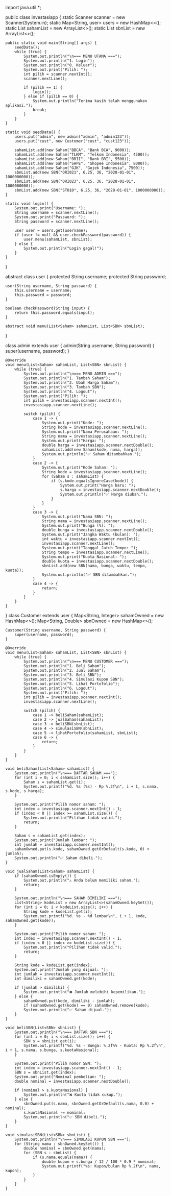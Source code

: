 import java.util.*;

public class investasiapp {
    static Scanner scanner = new Scanner(System.in);
    static Map<String, user> users = new HashMap<>();
    static List<Saham> sahamList = new ArrayList<>();
    static List<SBN> sbnList = new ArrayList<>();

    public static void main(String[] args) {
        seedData();
        while (true) {
            System.out.println("\n=== MENU UTAMA ===");
            System.out.println("1. Login");
            System.out.println("0. Keluar");
            System.out.print("Pilih: ");
            int pilih = scanner.nextInt();
            scanner.nextLine();

            if (pilih == 1) {
                login();
            } else if (pilih == 0) {
                System.out.println("Terima kasih telah menggunakan aplikasi.");
                break;
            }
        }
    }

    static void seedData() {
        users.put("admin", new admin("admin", "admin123"));
        users.put("cust", new Customer("cust", "cust123"));

        sahamList.add(new Saham("BBCA", "Bank BCA", 9000));
        sahamList.add(new Saham("TLKM", "Telkom Indonesia", 4500));
        sahamList.add(new Saham("BRII", "Bank BRI", 5500));
        sahamList.add(new Saham("SHPE", "Shopee Indonesia", 8000));
        sahamList.add(new Saham("GJK", "Gojek Indonesia", 7500));
        sbnList.add(new SBN("ORI021", 6.25, 36, "2028-01-01", 1000000000));
        sbnList.add(new SBN("ORI023", 6.25, 36, "2028-01-01", 1000000000));
        sbnList.add(new SBN("STO10", 6.25, 36, "2028-01-01", 1000000000));
    }

    static void login() {
        System.out.print("Username: ");
        String username = scanner.nextLine();
        System.out.print("Password: ");
        String password = scanner.nextLine();

        user user = users.get(username);
        if (user != null && user.checkPassword(password)) {
            user.menu(sahamList, sbnList);
        } else {
            System.out.println("Login gagal!");
        }
    }
}

abstract class user {
    protected String username;
    protected String password;

    user(String username, String password) {
        this.username = username;
        this.password = password;
    }

    boolean checkPassword(String input) {
        return this.password.equals(input);
    }

    abstract void menu(List<Saham> sahamList, List<SBN> sbnList);
}

class admin extends user {
    admin(String username, String password) {
        super(username, password);
    }

    @Override
    void menu(List<Saham> sahamList, List<SBN> sbnList) {
        while (true) {
            System.out.println("\n=== MENU ADMIN ===");
            System.out.println("1. Tambah Saham");
            System.out.println("2. Ubah Harga Saham");
            System.out.println("3. Tambah SBN");
            System.out.println("4. Logout");
            System.out.print("Pilih: ");
            int pilih = investasiapp.scanner.nextInt();
            investasiapp.scanner.nextLine();

            switch (pilih) {
                case 1 -> {
                    System.out.print("Kode: ");
                    String kode = investasiapp.scanner.nextLine();
                    System.out.print("Nama Perusahaan: ");
                    String nama = investasiapp.scanner.nextLine();
                    System.out.print("Harga: ");
                    double harga = investasiapp.scanner.nextDouble();
                    sahamList.add(new Saham(kode, nama, harga));
                    System.out.println("✅ Saham ditambahkan.");
                }
                case 2 -> {
                    System.out.print("Kode Saham: ");
                    String kode = investasiapp.scanner.nextLine();
                    for (Saham s : sahamList) {
                        if (s.kode.equalsIgnoreCase(kode)) {
                            System.out.print("Harga baru: ");
                            s.harga = investasiapp.scanner.nextDouble();
                            System.out.println("✅ Harga diubah.");
                        }
                    }
                }
                case 3 -> {
                    System.out.print("Nama SBN: ");
                    String nama = investasiapp.scanner.nextLine();
                    System.out.print("Bunga (%): ");
                    double bunga = investasiapp.scanner.nextDouble();
                    System.out.print("Jangka Waktu (bulan): ");
                    int waktu = investasiapp.scanner.nextInt();
                    investasiapp.scanner.nextLine();
                    System.out.print("Tanggal Jatuh Tempo: ");
                    String tempo = investasiapp.scanner.nextLine();
                    System.out.print("Kuota Nasional: ");
                    double kuota = investasiapp.scanner.nextDouble();
                    sbnList.add(new SBN(nama, bunga, waktu, tempo, kuota));
                    System.out.println("✅ SBN ditambahkan.");
                }
                case 4 -> {
                    return;
                }
            }
        }
    }
}
class Customer extends user {
    Map<String, Integer> sahamOwned = new HashMap<>();
    Map<String, Double> sbnOwned = new HashMap<>();

    Customer(String username, String password) {
        super(username, password);
    }

    @Override
    void menu(List<Saham> sahamList, List<SBN> sbnList) {
        while (true) {
            System.out.println("\n=== MENU CUSTOMER ===");
            System.out.println("1. Beli Saham");
            System.out.println("2. Jual Saham");
            System.out.println("3. Beli SBN");
            System.out.println("4. Simulasi Kupon SBN");
            System.out.println("5. Lihat Portofolio");
            System.out.println("6. Logout");
            System.out.print("Pilih: ");
            int pilih = investasiapp.scanner.nextInt();
            investasiapp.scanner.nextLine();

            switch (pilih) {
                case 1 -> beliSaham(sahamList);
                case 2 -> jualSaham(sahamList);
                case 3 -> beliSBN(sbnList);
                case 4 -> simulasiSBN(sbnList);
                case 5 -> lihatPortofolio(sahamList, sbnList);
                case 6 -> {
                    return;
                }
            }
        }
    }

    void beliSaham(List<Saham> sahamList) {
        System.out.println("\n=== DAFTAR SAHAM ===");
        for (int i = 0; i < sahamList.size(); i++) {
            Saham s = sahamList.get(i);
            System.out.printf("%d. %s (%s) - Rp %.2f\n", i + 1, s.nama, s.kode, s.harga);
        }

        System.out.print("Pilih nomor saham: ");
        int index = investasiapp.scanner.nextInt() - 1;
        if (index < 0 || index >= sahamList.size()) {
            System.out.println("Pilihan tidak valid.");
            return;
        }

        Saham s = sahamList.get(index);
        System.out.print("Jumlah lembar: ");
        int jumlah = investasiapp.scanner.nextInt();
        sahamOwned.put(s.kode, sahamOwned.getOrDefault(s.kode, 0) + jumlah);
        System.out.println("✅ Saham dibeli.");
    }

    void jualSaham(List<Saham> sahamList) {
        if (sahamOwned.isEmpty()) {
            System.out.println("⚠️ Anda belum memiliki saham.");
            return;
        }

        System.out.println("\n=== SAHAM DIMILIKI ===");
        List<String> kodeList = new ArrayList<>(sahamOwned.keySet());
        for (int i = 0; i < kodeList.size(); i++) {
            String kode = kodeList.get(i);
            System.out.printf("%d. %s - %d lembar\n", i + 1, kode, sahamOwned.get(kode));
        }

        System.out.print("Pilih nomor saham: ");
        int index = investasiapp.scanner.nextInt() - 1;
        if (index < 0 || index >= kodeList.size()) {
            System.out.println("Pilihan tidak valid.");
            return;
        }

        String kode = kodeList.get(index);
        System.out.print("Jumlah yang dijual: ");
        int jumlah = investasiapp.scanner.nextInt();
        int dimiliki = sahamOwned.get(kode);

        if (jumlah > dimiliki) {
            System.out.println("❌ Jumlah melebihi kepemilikan.");
        } else {
            sahamOwned.put(kode, dimiliki - jumlah);
            if (sahamOwned.get(kode) == 0) sahamOwned.remove(kode);
            System.out.println("✅ Saham dijual.");
        }
    }

    void beliSBN(List<SBN> sbnList) {
        System.out.println("\n=== DAFTAR SBN ===");
        for (int i = 0; i < sbnList.size(); i++) {
            SBN s = sbnList.get(i);
            System.out.printf("%d. %s - Bunga: %.2f%% - Kuota: Rp %.2f\n", i + 1, s.nama, s.bunga, s.kuotaNasional);
        }

        System.out.print("Pilih nomor SBN: ");
        int index = investasiapp.scanner.nextInt() - 1;
        SBN s = sbnList.get(index);
        System.out.print("Nominal pembelian: ");
        double nominal = investasiapp.scanner.nextDouble();

        if (nominal > s.kuotaNasional) {
            System.out.println("❌ Kuota tidak cukup.");
        } else {
            sbnOwned.put(s.nama, sbnOwned.getOrDefault(s.nama, 0.0) + nominal);
            s.kuotaNasional -= nominal;
            System.out.println("✅ SBN dibeli.");
        }
    }

    void simulasiSBN(List<SBN> sbnList) {
        System.out.println("\n=== SIMULASI KUPON SBN ===");
        for (String nama : sbnOwned.keySet()) {
            double nominal = sbnOwned.get(nama);
            for (SBN s : sbnList) {
                if (s.nama.equals(nama)) {
                    double kupon = s.bunga / 12 / 100 * 0.9 * nominal;
                    System.out.printf("%s: Kupon/bulan Rp %.2f\n", nama, kupon);
                }
            }
        }
    }
